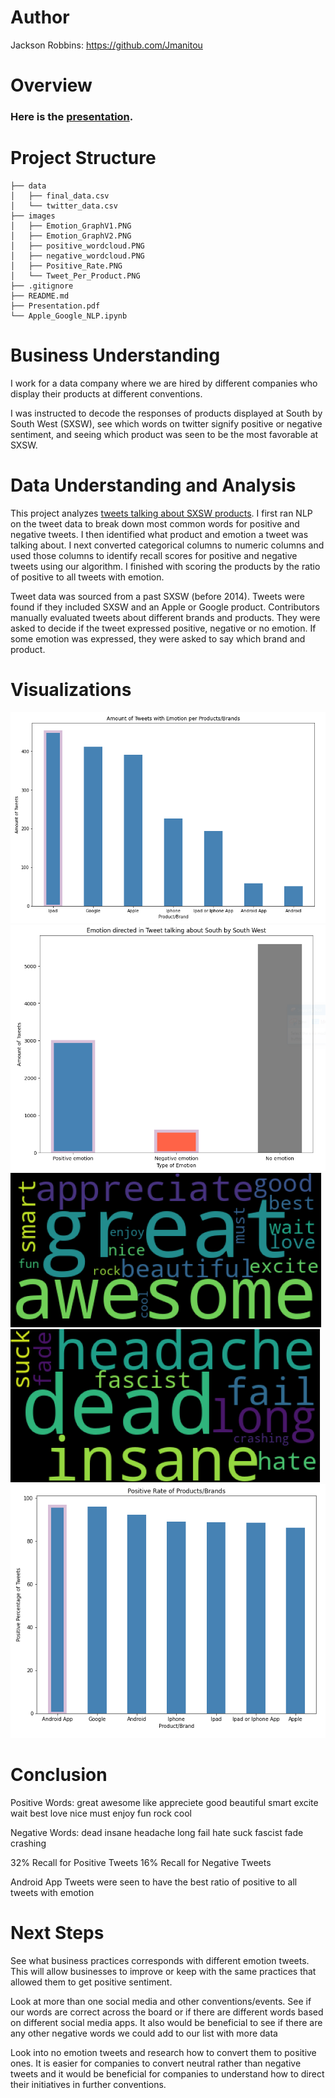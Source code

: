 # Author
Jackson Robbins: https://github.com/Jmanitou
# Overview
### Here is the [presentation](https://docs.google.com/presentation/d/11-pZnVmcu7Bm9gXcQhVx-V0YTC-wZ3He-wtebtLNhNM/edit?usp=sharing).
# Project Structure
```
├── data
│   ├── final_data.csv
│   └── twitter_data.csv
├── images
│   ├── Emotion_GraphV1.PNG
│   ├── Emotion_GraphV2.PNG
│   ├── positive_wordcloud.PNG
│   ├── negative_wordcloud.PNG
│   ├── Positive_Rate.PNG
│   └── Tweet_Per_Product.PNG
├── .gitignore
├── README.md
├── Presentation.pdf
└── Apple_Google_NLP.ipynb
```
# Business Understanding
I work for a data company where we are hired by different companies who display their products at different conventions.

I was instructed to decode the responses of products displayed at South by South West (SXSW), see which words on twitter signify positive or negative sentiment, and seeing which product was seen to be the most favorable at SXSW.
# Data Understanding and Analysis
This project analyzes [tweets talking about SXSW products](https://data.world/crowdflower/brands-and-product-emotions). I first ran NLP on the tweet data to break down most common words for positive and negative tweets. I then identified what product and emotion a tweet was talking about. I next converted categorical columns to numeric columns and used those columns to identify recall scores for positive and negative tweets using our algorithm. I finished with scoring the products by the ratio of positive to all tweets with emotion.

Tweet data was sourced from a past SXSW (before 2014). Tweets were found if they included SXSW and an Apple or Google product. Contributors manually evaluated tweets about different brands and products. They were asked to decide if the tweet expressed positive, negative or no emotion. If some emotion was expressed, they were asked to say which brand and product.
# Visualizations
![Tweet Per Product](images/Tweet_Per_Product.PNG)
![Emotion_Graph](images/Emotion_GraphV1.PNG)
![Positive Wordcloud](images/positive_wordcloud.PNG)
![Negative Wordcloud](images/negative_wordcloud.PNG)
![Positive Rate](images/Positive_Rate.PNG)

# Conclusion
Positive Words: great awesome like appreciete good beautiful smart excite wait best love nice must enjoy fun rock cool 

Negative Words: dead insane headache long fail hate suck fascist fade crashing

32% Recall for Positive Tweets 16% Recall for Negative Tweets

Android App Tweets were seen to have the best ratio of positive to all tweets with emotion
# Next Steps
See what business practices corresponds with different emotion tweets. This will allow businesses to improve or keep with the same practices that allowed them to get positive sentiment.

Look at more than one social media and other conventions/events. See if our words are correct across the board or if there are different words based on different social media apps. It also would be beneficial to see if there are any other negative words we could add to our list with more data

Look into no emotion tweets and research how to convert them to positive ones. It is easier for companies to convert neutral rather than negative tweets and it would be beneficial for companies to understand how to direct their initiatives in further conventions.
